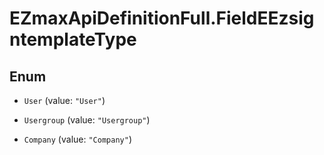 # EZmaxApiDefinitionFull.FieldEEzsigntemplateType

## Enum


* `User` (value: `"User"`)

* `Usergroup` (value: `"Usergroup"`)

* `Company` (value: `"Company"`)


